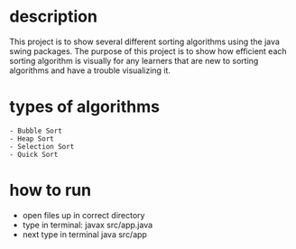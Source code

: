 # description #
This project is to show several different sorting algorithms using the java swing packages.
The purpose of this project is to show how efficient each sorting algorithm is visually for
any learners that are new to sorting algorithms and have a trouble visualizing it. 

# types of algorithms #
    - Bubble Sort
    - Heap Sort
    - Selection Sort
    - Quick Sort

# how to run #
 - open files up in correct directory
 - type in terminal:    javax src/app.java
 - next type in terminal    java src/app

